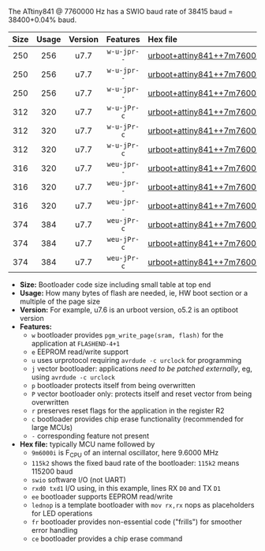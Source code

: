 The ATtiny841 @ 7760000 Hz has a SWIO baud rate of 38415 baud = 38400+0.04% baud.

|Size|Usage|Version|Features|Hex file|
|:-:|:-:|:-:|:-:|:--|
|250|256|u7.7|`w-u-jpr--`|[urboot+attiny841++7m7600i+++38k4_swio_rxa2_txa1_lednop.hex](https://raw.githubusercontent.com/stefanrueger/urboot.hex/main/mcus/attiny841/internal_oscillator/fint++7m7600_Hz/br+++38k4_bps/urboot+attiny841++7m7600i+++38k4_swio_rxa2_txa1_lednop.hex)|
|250|256|u7.7|`w-u-jpr--`|[urboot+attiny841++7m7600i+++38k4_swio_rxa4_txa5_lednop.hex](https://raw.githubusercontent.com/stefanrueger/urboot.hex/main/mcus/attiny841/internal_oscillator/fint++7m7600_Hz/br+++38k4_bps/urboot+attiny841++7m7600i+++38k4_swio_rxa4_txa5_lednop.hex)|
|250|256|u7.7|`w-u-jpr--`|[urboot+attiny841++7m7600i+++38k4_swio_rxb2_txa7_lednop.hex](https://raw.githubusercontent.com/stefanrueger/urboot.hex/main/mcus/attiny841/internal_oscillator/fint++7m7600_Hz/br+++38k4_bps/urboot+attiny841++7m7600i+++38k4_swio_rxb2_txa7_lednop.hex)|
|312|320|u7.7|`w-u-jPr-c`|[urboot+attiny841++7m7600i+++38k4_swio_rxa2_txa1_lednop_fr_ce.hex](https://raw.githubusercontent.com/stefanrueger/urboot.hex/main/mcus/attiny841/internal_oscillator/fint++7m7600_Hz/br+++38k4_bps/urboot+attiny841++7m7600i+++38k4_swio_rxa2_txa1_lednop_fr_ce.hex)|
|312|320|u7.7|`w-u-jPr-c`|[urboot+attiny841++7m7600i+++38k4_swio_rxa4_txa5_lednop_fr_ce.hex](https://raw.githubusercontent.com/stefanrueger/urboot.hex/main/mcus/attiny841/internal_oscillator/fint++7m7600_Hz/br+++38k4_bps/urboot+attiny841++7m7600i+++38k4_swio_rxa4_txa5_lednop_fr_ce.hex)|
|312|320|u7.7|`w-u-jPr-c`|[urboot+attiny841++7m7600i+++38k4_swio_rxb2_txa7_lednop_fr_ce.hex](https://raw.githubusercontent.com/stefanrueger/urboot.hex/main/mcus/attiny841/internal_oscillator/fint++7m7600_Hz/br+++38k4_bps/urboot+attiny841++7m7600i+++38k4_swio_rxb2_txa7_lednop_fr_ce.hex)|
|316|320|u7.7|`weu-jpr--`|[urboot+attiny841++7m7600i+++38k4_swio_rxa2_txa1_ee_lednop.hex](https://raw.githubusercontent.com/stefanrueger/urboot.hex/main/mcus/attiny841/internal_oscillator/fint++7m7600_Hz/br+++38k4_bps/urboot+attiny841++7m7600i+++38k4_swio_rxa2_txa1_ee_lednop.hex)|
|316|320|u7.7|`weu-jpr--`|[urboot+attiny841++7m7600i+++38k4_swio_rxa4_txa5_ee_lednop.hex](https://raw.githubusercontent.com/stefanrueger/urboot.hex/main/mcus/attiny841/internal_oscillator/fint++7m7600_Hz/br+++38k4_bps/urboot+attiny841++7m7600i+++38k4_swio_rxa4_txa5_ee_lednop.hex)|
|316|320|u7.7|`weu-jpr--`|[urboot+attiny841++7m7600i+++38k4_swio_rxb2_txa7_ee_lednop.hex](https://raw.githubusercontent.com/stefanrueger/urboot.hex/main/mcus/attiny841/internal_oscillator/fint++7m7600_Hz/br+++38k4_bps/urboot+attiny841++7m7600i+++38k4_swio_rxb2_txa7_ee_lednop.hex)|
|374|384|u7.7|`weu-jPr-c`|[urboot+attiny841++7m7600i+++38k4_swio_rxa2_txa1_ee_lednop_fr_ce.hex](https://raw.githubusercontent.com/stefanrueger/urboot.hex/main/mcus/attiny841/internal_oscillator/fint++7m7600_Hz/br+++38k4_bps/urboot+attiny841++7m7600i+++38k4_swio_rxa2_txa1_ee_lednop_fr_ce.hex)|
|374|384|u7.7|`weu-jPr-c`|[urboot+attiny841++7m7600i+++38k4_swio_rxa4_txa5_ee_lednop_fr_ce.hex](https://raw.githubusercontent.com/stefanrueger/urboot.hex/main/mcus/attiny841/internal_oscillator/fint++7m7600_Hz/br+++38k4_bps/urboot+attiny841++7m7600i+++38k4_swio_rxa4_txa5_ee_lednop_fr_ce.hex)|
|374|384|u7.7|`weu-jPr-c`|[urboot+attiny841++7m7600i+++38k4_swio_rxb2_txa7_ee_lednop_fr_ce.hex](https://raw.githubusercontent.com/stefanrueger/urboot.hex/main/mcus/attiny841/internal_oscillator/fint++7m7600_Hz/br+++38k4_bps/urboot+attiny841++7m7600i+++38k4_swio_rxb2_txa7_ee_lednop_fr_ce.hex)|

- **Size:** Bootloader code size including small table at top end
- **Usage:** How many bytes of flash are needed, ie, HW boot section or a multiple of the page size
- **Version:** For example, u7.6 is an urboot version, o5.2 is an optiboot version
- **Features:**
  + `w` bootloader provides `pgm_write_page(sram, flash)` for the application at `FLASHEND-4+1`
  + `e` EEPROM read/write support
  + `u` uses urprotocol requiring `avrdude -c urclock` for programming
  + `j` vector bootloader: applications *need to be patched externally*, eg, using `avrdude -c urclock`
  + `p` bootloader protects itself from being overwritten
  + `P` vector bootloader only: protects itself and reset vector from being overwritten
  + `r` preserves reset flags for the application in the register R2
  + `c` bootloader provides chip erase functionality (recommended for large MCUs)
  + `-` corresponding feature not present
- **Hex file:** typically MCU name followed by
  + `9m6000i` is F<sub>CPU</sub> of an internal oscillator, here 9.6000 MHz
  + `115k2` shows the fixed baud rate of the bootloader: `115k2` means 115200 baud
  + `swio` software I/O (not UART)
  + `rxd0 txd1` I/O using, in this example, lines RX `D0` and TX `D1`
  + `ee` bootloader supports EEPROM read/write
  + `lednop` is a template bootloader with `mov rx,rx` nops as placeholders for LED operations
  + `fr` bootloader provides non-essential code ("frills") for smoother error handling
  + `ce` bootloader provides a chip erase command
